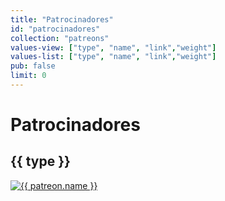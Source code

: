 ```yaml
---
title: "Patrocinadores"
id: "patrocinadores"
collection: "patreons"
values-view: ["type", "name", "link","weight"]
values-list: ["type", "name", "link","weight"]
pub: false
limit: 0
---
```

<div class="page patreons" layout="row" layout-margin layout-wrap>
    <div flex="100"><h1 class="page-title">Patrocinadores</h1></div>
    <div layout="row" flex="100" ng-if="type != 'undefined'" ng-repeat="(type, patreons) in elements() | orderBy:'weight' | groupBy: 'type'" layout-wrap>
        <div flex="100">
            <h2>{{ type }}</h2>
        </div>
        <div class="patreons-icons" flex="100" layout="row" layout-wrap layout-padding layout-align="center center">
            <div flex="100" flex-gt-sm="50" flex-gt-md="25" class="column centered" ng-repeat="patreon in patreons">
                <a href="{{ patreon.link }}"><img alt="{{ patreon.name }}" src="/img/patreons/{{ patreon.name | slugify }}.png"></a>
            </div>
        </div>
    </div>
</div>
